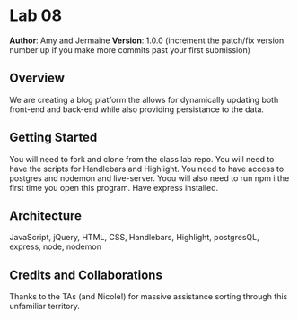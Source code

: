 # Lab 08

**Author**: Amy and Jermaine
**Version**: 1.0.0 (increment the patch/fix version number up if you make more commits past your first submission)

## Overview
<!-- Provide a high level overview of what this application is and why you are building it, beyond the fact that it's an assignment for a Code Fellows 301 class. (i.e. What's your problem domain?) -->
We are creating a blog platform the allows for dynamically updating both front-end and back-end while also providing persistance to the data.

## Getting Started
<!-- What are the steps that a user must take in order to build this app on their own machine and get it running? -->
You will need to fork and clone from the class lab repo. You will need to have the scripts for Handlebars and Highlight. You need to have access to postgres and nodemon and live-server. Yoou will also need to run npm i the first time you open this program. Have express installed.

## Architecture
<!-- Provide a detailed description of the application design. What technologies (languages, libraries, etc) you're using, and any other relevant design information. -->
JavaScript, jQuery, HTML, CSS, Handlebars, Highlight, postgresQL, express, node, nodemon

## Credits and Collaborations
Thanks to the TAs (and Nicole!) for massive assistance sorting through this unfamiliar territory.